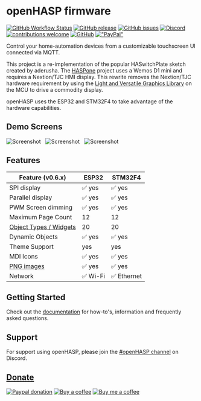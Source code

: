 # openHASP firmware

[![GitHub Workflow Status](https://img.shields.io/github/workflow/status/HASwitchPlate/openHASP/PlatformIO%20CI?label=build%20status&logo=github&logoColor=%23dddddd)](https://github.com/HASwitchPlate/openHASP/actions)
[![GitHub release](https://img.shields.io/github/v/release/HASwitchPlate/openHASP?include_prereleases)](https://github.com/HASwitchPlate/openHASP/releases)
[![GitHub issues](https://img.shields.io/github/issues/HASwitchPlate/openHASP.svg)](http://github.com/HASwitchPlate/openHASP/issues)
[![Discord](https://img.shields.io/discord/538814618106331137?color=%237289DA&label=discord&logo=discord&logoColor=white)][6]
[![contributions welcome](https://img.shields.io/badge/contributions-welcome-brightgreen.svg?style=flat)](#Contributing)
[![GitHub](https://img.shields.io/github/license/mashape/apistatus.svg)](https://github.com/HASwitchPlate/openHASP/blob/master/LICENSE)
[!["PayPal"](https://img.shields.io/badge/Paypal-donate-00457C.svg?logo=paypal)](https://github.com/HASwitchPlate/openHASP#donate)

Control your home-automation devices from a customizable touchscreen UI connected via MQTT.

This project is a re-implementation of the popular HASwitchPlate sketch created by aderusha.
The [HASPone][1] project uses a Wemos D1 mini and requires a Nextion/TJC HMI display.
This rewrite removes the Nextion/TJC hardware requirement by using the [Light and Versatile Graphics Library][2] on the MCU to drive a commodity display.

openHASP uses the ESP32 and STM32F4 to take advantage of the hardware capabilities.


## Demo Screens

![Screenshot](https://haswitchplate.github.io/openHASP-docs/0.6/assets/images/screenshots/demo_switches_covers.png) &nbsp; 
![Screenshot](https://haswitchplate.github.io/openHASP-docs/0.6/assets/images/screenshots/demo_jaffa1.png) &nbsp; 
![Screenshot](https://haswitchplate.github.io/openHASP-docs/0.6/assets/images/screenshots/demo_mediaplayer.png)

## Features

| Feature (v0.6.x)        | ESP32   | STM32F4
|-------------------------|---------|---------
| SPI display             | :white_check_mark: yes | :white_check_mark: yes
| Parallel display        | :white_check_mark: yes | :white_check_mark: yes
| PWM Screen dimming      | :white_check_mark: yes | :white_check_mark: yes
| Maximum Page Count      | 12      | 12
| [Object Types / Widgets][7]| 20      | 20
| Dynamic Objects         | :white_check_mark: yes | :white_check_mark: yes
| Theme Support           | yes     | yes
| MDI Icons               | :white_check_mark: yes | :white_check_mark: yes
| [PNG images][8]         | :white_check_mark: yes | :white_check_mark: yes
| Network                 | :white_check_mark: Wi-Fi | :white_check_mark: Ethernet


## Getting Started

Check out the [documentation](https://haswitchplate.github.io/openHASP-docs/) for how-to's, information and frequently asked questions.

Support
---------------------------
For support using openHASP, please join the [#openHASP channel][6] on Discord.

## [Donate][9]

[![Paypal donation](https://img.shields.io/badge/Paypal-donate-00457C?style=for-the-badge&logo=paypal)][9]
[![Buy a coffee](https://img.shields.io/badge/Kofi-donate-FF5E5B?style=for-the-badge&logo=kofi)](https://ko-fi.com/openhasp)
[![Buy me a coffee](https://img.shields.io/badge/Buy_Me_a_Coffee-donate-FFDD00?style=for-the-badge&logo=buymeacoffee)](https://www.buymeacoffee.com/aktdCofU)

[1]: https://github.com/HASwitchPlate/HASPone
[2]: https://github.com/lvgl/lvgl
[3]: https://littlevgl.com/themes
[4]: https://github.com/fvanroie/HMI-Font-Pack/releases
[5]: https://fontawesome.com/cheatsheet/
[6]: https://discord.gg/VCWyuhF
[7]: https://haswitchplate.github.io/openHASP-docs/0.6/design/objects#cheatsheet
[8]: https://haswitchplate.github.io/openHASP-docs/0.6/design/objects#image
[9]: https://www.paypal.com/donate/?business=E76SN28JLZCXU&currency_code=EUR
